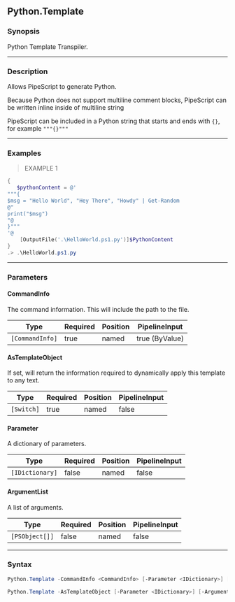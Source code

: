 Python.Template
---------------

### Synopsis
Python Template Transpiler.

---

### Description

Allows PipeScript to generate Python.

Because Python does not support multiline comment blocks, PipeScript can be written inline inside of multiline string

PipeScript can be included in a Python string that starts and ends with ```{}```, for example ```"""{}"""```

---

### Examples
> EXAMPLE 1

```PowerShell
{
   $pythonContent = @'
"""{
$msg = "Hello World", "Hey There", "Howdy" | Get-Random
@"
print("$msg")
"@
}"""
'@
    [OutputFile('.\HelloWorld.ps1.py')]$PythonContent
}
.> .\HelloWorld.ps1.py
```

---

### Parameters
#### **CommandInfo**
The command information.  This will include the path to the file.

|Type           |Required|Position|PipelineInput |
|---------------|--------|--------|--------------|
|`[CommandInfo]`|true    |named   |true (ByValue)|

#### **AsTemplateObject**
If set, will return the information required to dynamically apply this template to any text.

|Type      |Required|Position|PipelineInput|
|----------|--------|--------|-------------|
|`[Switch]`|true    |named   |false        |

#### **Parameter**
A dictionary of parameters.

|Type           |Required|Position|PipelineInput|
|---------------|--------|--------|-------------|
|`[IDictionary]`|false   |named   |false        |

#### **ArgumentList**
A list of arguments.

|Type          |Required|Position|PipelineInput|
|--------------|--------|--------|-------------|
|`[PSObject[]]`|false   |named   |false        |

---

### Syntax
```PowerShell
Python.Template -CommandInfo <CommandInfo> [-Parameter <IDictionary>] [-ArgumentList <PSObject[]>] [<CommonParameters>]
```
```PowerShell
Python.Template -AsTemplateObject [-Parameter <IDictionary>] [-ArgumentList <PSObject[]>] [<CommonParameters>]
```
